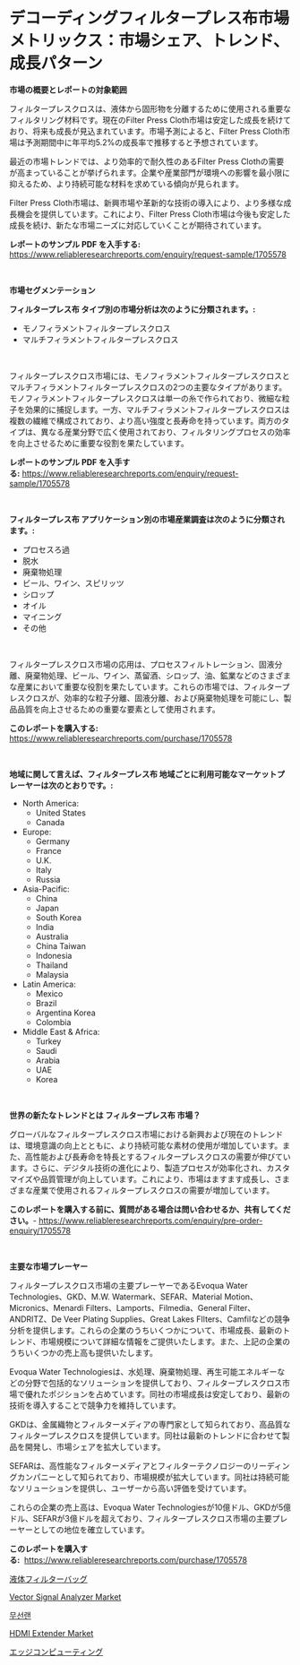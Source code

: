 <p><h1>デコーディングフィルタープレス布市場メトリックス：市場シェア、トレンド、成長パターン</h1></p><p><strong>市場の概要とレポートの対象範囲</strong></p>
<p><p>フィルタープレスクロスは、液体から固形物を分離するために使用される重要なフィルタリング材料です。現在のFilter Press Cloth市場は安定した成長を続けており、将来も成長が見込まれています。市場予測によると、Filter Press Cloth市場は予測期間中に年平均5.2%の成長率で推移すると予想されています。</p><p>最近の市場トレンドでは、より効率的で耐久性のあるFilter Press Clothの需要が高まっていることが挙げられます。企業や産業部門が環境への影響を最小限に抑えるため、より持続可能な材料を求めている傾向が見られます。</p><p>Filter Press Cloth市場は、新興市場や革新的な技術の導入により、より多様な成長機会を提供しています。これにより、Filter Press Cloth市場は今後も安定した成長を続け、新たな市場ニーズに対応していくことが期待されています。</p></p>
<p><strong>レポートのサンプル PDF を入手する:</strong> <a href="https://www.reliableresearchreports.com/enquiry/request-sample/1705578">https://www.reliableresearchreports.com/enquiry/request-sample/1705578</a></p>
<p>&nbsp;</p>
<p><strong>市場セグメンテーション</strong></p>
<p><strong>フィルタープレス布 タイプ別の市場分析は次のように分類されます。:</strong></p>
<p><ul><li>モノフィラメントフィルタープレスクロス</li><li>マルチフィラメントフィルタープレスクロス</li></ul></p>
<p>&nbsp;</p>
<p><p>フィルタープレスクロス市場には、モノフィラメントフィルタープレスクロスとマルチフィラメントフィルタープレスクロスの2つの主要なタイプがあります。モノフィラメントフィルタープレスクロスは単一の糸で作られており、微細な粒子を効果的に捕捉します。一方、マルチフィラメントフィルタープレスクロスは複数の繊維で構成されており、より高い強度と長寿命を持っています。両方のタイプは、異なる産業分野で広く使用されており、フィルタリングプロセスの効率を向上させるために重要な役割を果たしています。</p></p>
<p><strong>レポートのサンプル PDF を入手する:</strong>&nbsp;<a href="https://www.reliableresearchreports.com/enquiry/request-sample/1705578">https://www.reliableresearchreports.com/enquiry/request-sample/1705578</a></p>
<p>&nbsp;</p>
<p><strong> フィルタープレス布 アプリケーション別の市場産業調査は次のように分類されます。:</strong></p>
<p><ul><li>プロセスろ過</li><li>脱水</li><li>廃棄物処理</li><li>ビール、ワイン、スピリッツ</li><li>シロップ</li><li>オイル</li><li>マイニング</li><li>その他</li></ul></p>
<p>&nbsp;</p>
<p><p>フィルタープレスクロス市場の応用は、プロセスフィルトレーション、固液分離、廃棄物処理、ビール、ワイン、蒸留酒、シロップ、油、鉱業などのさまざまな産業において重要な役割を果たしています。これらの市場では、フィルタープレスクロスが、効率的な粒子分離、固液分離、および廃棄物処理を可能にし、製品品質を向上させるための重要な要素として使用されます。 </p></p>
<p><strong>このレポートを購入する:</strong>&nbsp; <a href="https://www.reliableresearchreports.com/purchase/1705578">https://www.reliableresearchreports.com/purchase/1705578</a></p>
<p>&nbsp;</p>
<p><strong>地域に関して言えば、フィルタープレス布 地域ごとに利用可能なマーケットプレーヤーは次のとおりです。:</strong></p>
<p><ul>
    <li>
        North America:
        <ul>
            <li>United States</li>
            <li>Canada</li>
        </ul>
    </li>
    <li>
        Europe:
        <ul>
            <li>Germany</li>
            <li>France</li>
            <li>U.K.</li>
            <li>Italy</li>
            <li>Russia</li>
        </ul>
    </li>
    <li>
        Asia-Pacific:
        <ul>
            <li>China</li>
            <li>Japan</li>
            <li>South Korea</li>
            <li>India</li>
            <li>Australia</li>
            <li>China Taiwan</li>
            <li>Indonesia</li>
            <li>Thailand</li>
            <li>Malaysia</li>
        </ul>
    </li>
    <li>
        Latin America:
        <ul>
            <li>Mexico</li>
            <li>Brazil</li>
            <li>Argentina Korea</li>
            <li>Colombia</li>
        </ul>
    </li>
    <li>
        Middle East & Africa:
        <ul>
            <li>Turkey</li>
            <li>Saudi</li>
            <li>Arabia</li>
            <li>UAE</li>
            <li>Korea</li>
        </ul>
    </li>
    </ul></p>
<p>&nbsp;</p>
<p><strong>世界の新たなトレンドとは フィルタープレス布 市場？</strong></p>
<p><p>グローバルなフィルタープレスクロス市場における新興および現在のトレンドは、環境意識の向上とともに、より持続可能な素材の使用が増加しています。また、高性能および長寿命を特長とするフィルタープレスクロスの需要が伸びています。さらに、デジタル技術の進化により、製造プロセスが効率化され、カスタマイズや品質管理が向上しています。これにより、市場はますます成長し、さまざまな産業で使用されるフィルタープレスクロスの需要が増加しています。</p></p>
<p><strong>このレポートを購入する前に、質問がある場合は問い合わせるか、共有してください。</strong>- <a href="https://www.reliableresearchreports.com/enquiry/pre-order-enquiry/1705578">https://www.reliableresearchreports.com/enquiry/pre-order-enquiry/1705578</a></p>
<p>&nbsp;</p>
<p><strong>主要な市場プレーヤー</strong></p>
<p><p>フィルタープレスクロス市場の主要プレーヤーであるEvoqua Water Technologies、GKD、M.W. Watermark、SEFAR、Material Motion、Micronics、Menardi Filters、Lamports、Filmedia、General Filter、ANDRITZ、De Veer Plating Supplies、Great Lakes FIlters、Camfilなどの競争分析を提供します。これらの企業のうちいくつかについて、市場成長、最新のトレンド、市場規模について詳細な情報をご提供いたします。また、上記の企業のうちいくつかの売上高も提供いたします。</p><p>Evoqua Water Technologiesは、水処理、廃棄物処理、再生可能エネルギーなどの分野で包括的なソリューションを提供しており、フィルタープレスクロス市場で優れたポジションを占めています。同社の市場成長は安定しており、最新の技術を導入することで競争力を維持しています。</p><p>GKDは、金属織物とフィルターメディアの専門家として知られており、高品質なフィルタープレスクロスを提供しています。同社は最新のトレンドに合わせて製品を開発し、市場シェアを拡大しています。</p><p>SEFARは、高性能なフィルターメディアとフィルターテクノロジーのリーディングカンパニーとして知られており、市場規模が拡大しています。同社は持続可能なソリューションを提供し、ユーザーから高い評価を受けています。</p><p>これらの企業の売上高は、Evoqua Water Technologiesが10億ドル、GKDが5億ドル、SEFARが3億ドルを超えており、フィルタープレスクロス市場の主要プレーヤーとしての地位を確立しています。</p></p>
<p><strong>このレポートを購入する:</strong>&nbsp;&nbsp;<a href="https://www.reliableresearchreports.com/purchase/1705578">https://www.reliableresearchreports.com/purchase/1705578</a></p>
<p><p><a href="https://github.com/ReganWisoky2023/Market-Research-Report-List-1/blob/main/455170011734.md">液体フィルターバッグ</a></p><p><a href="https://view.publitas.com/reportprime-1/vector-signal-analyzer-market-a-comprehensive-report-of-its-market-share-growth-trends-2024-2031/">Vector Signal Analyzer Market</a></p><p><a href="https://github.com/vsr06p4p49/Market-Research-Report-List-1/blob/main/205031710864.md">무선랜</a></p><p><a href="https://github.com/angelajermaine/Market-Research-Report-List-2/blob/main/hdmi-extender-market.md">HDMI Extender Market</a></p><p><a href="https://medium.com/@emmittkutch2023/%E3%83%87%E3%82%B3%E3%83%BC%E3%83%87%E3%82%A3%E3%83%B3%E3%82%B0%E3%82%A8%E3%83%83%E3%82%B8%E3%82%B3%E3%83%B3%E3%83%94%E3%83%A5%E3%83%BC%E3%83%86%E3%82%A3%E3%83%B3%E3%82%B0%E5%B8%82%E5%A0%B4%E3%81%AE%E3%83%A1%E3%83%88%E3%83%AA%E3%82%AF%E3%82%B9-%E5%B8%82%E5%A0%B4%E3%82%B7%E3%82%A7%E3%82%A2-%E3%83%88%E3%83%AC%E3%83%B3%E3%83%89-%E3%81%8A%E3%82%88%E3%81%B3%E6%88%90%E9%95%B7%E3%83%91%E3%82%BF%E3%83%BC%E3%83%B3-7932b9dd9bbf">エッジコンピューティング</a></p></p>